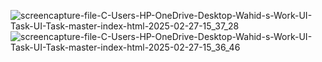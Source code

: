 ![screencapture-file-C-Users-HP-OneDrive-Desktop-Wahid-s-Work-UI-Task-UI-Task-master-index-html-2025-02-27-15_37_28](https://github.com/user-attachments/assets/1cb929f9-5d4b-4bf0-865b-3ffd66b50ba7)
![screencapture-file-C-Users-HP-OneDrive-Desktop-Wahid-s-Work-UI-Task-UI-Task-master-index-html-2025-02-27-15_36_46](https://github.com/user-attachments/assets/b5992174-beaf-4c04-b632-f929a52cc67b)
